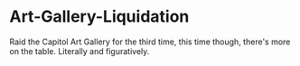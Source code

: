 # Art-Gallery-Liquidation
Raid the Capitol Art Gallery for the third time, this time though, there's more on the table. Literally and figuratively.
